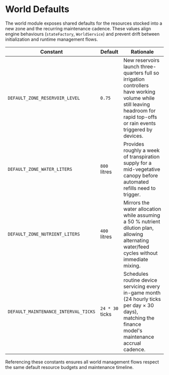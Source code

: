 # World Defaults

The world module exposes shared defaults for the resources stocked into a new
zone and the recurring maintenance cadence. These values align engine behaviours
(`stateFactory`, `WorldService`) and prevent drift between initialization and
runtime management flows.

| Constant                             | Default         | Rationale                                                                                                                                                                    |
| ------------------------------------ | --------------- | ---------------------------------------------------------------------------------------------------------------------------------------------------------------------------- |
| `DEFAULT_ZONE_RESERVOIR_LEVEL`       | `0.75`          | New reservoirs launch three-quarters full so irrigation controllers have working volume while still leaving headroom for rapid top-offs or rain events triggered by devices. |
| `DEFAULT_ZONE_WATER_LITERS`          | `800` litres    | Provides roughly a week of transpiration supply for a mid-vegetative canopy before automated refills need to trigger.                                                        |
| `DEFAULT_ZONE_NUTRIENT_LITERS`       | `400` litres    | Mirrors the water allocation while assuming a 50 % nutrient dilution plan, allowing alternating water/feed cycles without immediate mixing.                                  |
| `DEFAULT_MAINTENANCE_INTERVAL_TICKS` | `24 * 30` ticks | Schedules routine device servicing every in-game month (24 hourly ticks per day × 30 days), matching the finance model's maintenance accrual cadence.                        |

Referencing these constants ensures all world management flows respect the same
default resource budgets and maintenance timeline.

